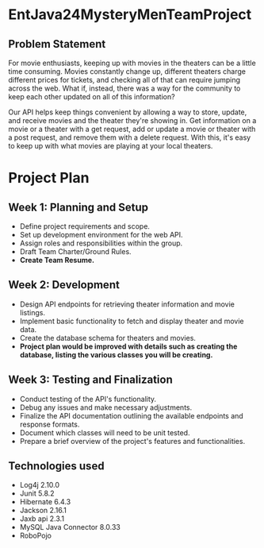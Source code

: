 # EntJava24MysteryMenTeamProject

## Problem Statement
For movie enthusiasts, keeping up with movies in the theaters can be a little time consuming. Movies constantly change up, different theaters charge different prices for tickets, and checking all of that can require jumping across the web. What if, instead, there was a way for the community to keep each other updated on all of this information?

Our API helps keep things convenient by allowing a way to store, update, and receive movies and the theater they're showing in. Get information on a movie or a theater with a get request, add or update a movie or theater with a post request, and remove them with a delete request. With this, it's easy to keep up with what movies are playing at your local theaters.

# Project Plan

## Week 1: Planning and Setup
- Define project requirements and scope.
- Set up development environment for the web API.
- Assign roles and responsibilities within the group.
- Draft Team Charter/Ground Rules.
- **Create Team Resume.**

## Week 2: Development
- Design API endpoints for retrieving theater information and movie listings.
- Implement basic functionality to fetch and display theater and movie data.
- Create the database schema for theaters and movies.
- **Project plan would be improved with details such as creating the database, listing the various classes you will be creating.**

## Week 3: Testing and Finalization
- Conduct testing of the API's functionality.
- Debug any issues and make necessary adjustments.
- Finalize the API documentation outlining the available endpoints and response formats.
- Document which classes will need to be unit tested.
- Prepare a brief overview of the project's features and functionalities.

## Technologies used
- Log4j 2.10.0
- Junit 5.8.2
- Hibernate 6.4.3
- Jackson 2.16.1
- Jaxb api 2.3.1
- MySQL Java Connector 8.0.33
- RoboPojo
